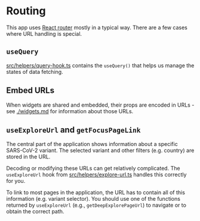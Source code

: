 # Routing

This app uses [React router](https://reactrouter.com/) mostly in a typical way. There are a few cases where URL handling is special.

## `useQuery`

[src/helpers/query-hook.ts](/src/helpers/query-hook.ts) contains the `useQuery()` that helps us manage the states of data fetching.

## Embed URLs

When widgets are shared and embedded, their props are encoded in URLs - see [./widgets.md](./widgets.md) for information about those URLs.

## `useExploreUrl` and `getFocusPageLink`

The central part of the application shows information about a specific SARS-CoV-2 variant. The selected variant and other filters (e.g. country) are stored in the URL.

Decoding or modifying these URLs can get relatively complicated. The `useExploreUrl` hook from [src/helpers/explore-url.ts](/src/helpers/explore-url.ts) handles this correctly for you.

To link to most pages in the application, the URL has to contain all of this information (e.g. variant selector). You should use one of the functions returned by `useExploreUrl` (e.g., `getDeepExplorePageUrl`) to navigate or to obtain the correct path.
